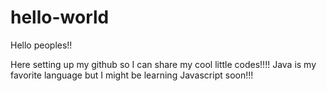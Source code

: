# hello-world

Hello peoples!!

Here setting up my github so I can share my cool little codes!!!!
Java is my favorite language but I might be learning Javascript soon!!!


